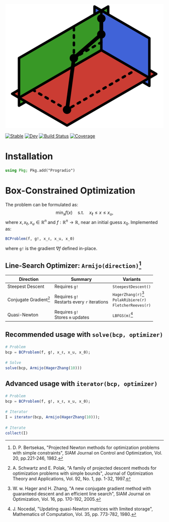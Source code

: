 [//]: Logo
<p align="center">
    <img src="./docs/src/assets/logo256px.svg">
</p>

[//]: Badges
[![Stable](https://img.shields.io/badge/docs-stable-blue.svg)](https://JuDO-dev.github.io/Progradio.jl/stable)
[![Dev](https://img.shields.io/badge/docs-dev-blue.svg)](https://JuDO-dev.github.io/Progradio.jl/dev)
[![Build Status](https://github.com/JuDO-dev/Progradio.jl/actions/workflows/CI.yml/badge.svg?branch=dev)](https://github.com/JuDO-dev/Progradio.jl/actions/workflows/CI.yml?query=branch%3Adev)
[![Coverage](https://codecov.io/gh/JuDO-dev/Progradio.jl/branch/dev/graph/badge.svg)](https://codecov.io/gh/JuDO-dev/Progradio.jl)

# Installation
```julia
using Pkg; Pkg.add("Progradio")
```

# Box-Constrained Optimization

The problem can be formulated as:
$$\min_x {f(x)} \quad \text{s.t.} \quad x_{\ell} \leq x \leq x_u,$$
where $x, x_{\ell}, x_u \in \mathbb{R}^n$ and $f: \mathbb{R}^n \rightarrow \mathbb{R}$, near an initial guess $x_0$. Implemented as:

```julia
BCProblem(f, g!, x_ℓ, x_u, x_0)
```
where `g!` is the gradient $\nabla f$ defined in-place.  


## Line-Search Optimizer: `Armijo(direction)`[^Bertsekas]

| Direction | Summary | Variants |
| --- | --- | --- |
| Steepest Descent | Requires `g!` | `SteepestDescent()`
| Conjugate Gradient[^Schwartz] | Requires `g!` <br> Restarts every `r` iterations | `HagerZhang(r)`[^Hager] <br> `PolakRibiere(r)` <br> `FletcherReeves(r)` |
| Quasi-Newton | Requires `g!` <br> Stores `m` updates | `LBFGS(m)`[^Nocedal] |

## Recommended usage with `solve(bcp, optimizer)`
```julia
# Problem
bcp = BCProblem(f, g!, x_ℓ, x_u, x_0);

# Solve
solve(bcp, Armijo(HagerZhang(10)))
```

## Advanced usage with `iterator(bcp, optimizer)`
```julia
# Problem
bcp = BCProblem(f, g!, x_ℓ, x_u, x_0);

# Iterator
I = iterator(bcp, Armijo(HagerZhang(10)));

# Iterate
collect(I)
```

[^Bertsekas]: D. P. Bertsekas, "Projected Newton methods for optimization problems with simple constraints", SIAM Journal on Control and Optimization, Vol. 20, pp.221-246, 1982.

[^Schwartz]: A. Schwartz and E. Polak, "A family of projected descent methods for optimization problems with simple bounds", Journal of Optimization Theory and Applications, Vol. 92, No. 1, pp. 1-32, 1997.

[^Hager]: W. w. Hager and H. Zhang, "A new conjugate gradient method with guaranteed descent and an efficient line search", SIAM Journal on Optimization, Vol. 16, pp. 170-192, 2005.

[^Nocedal]: J. Nocedal, "Updating quasi-Newton matrices with limited storage", Mathematics of Computation, Vol. 35, pp. 773-782, 1980.